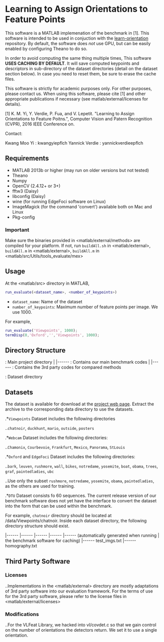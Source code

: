 # Learning to Assign Orientations to Feature Points

This software is a MATLAB implemenation of the benchmark in [1]. This software
is intended to be used in conjuction with the
[learn-orientation](https://github.com/kmyid/learn-orientation) repository. By
default, the software does *not* use GPU, but can be easily enabled by
configuring Theano to do so.

In order to avoid computing the same thing multiple times, This software **USES
CACHING BY DEFAULT**.  It will save computed keypoints and descriptors in
sub-directory of the dataset directories (detail on the dataset section
below). In case you need to reset them, be sure to erase the cache files.

This  software is  strictly for  academic purposes  only.  For  other purposes,
please  contact us.   When  using  this software,  please  cite  [1] and  other
appropriate  publications   if  necessary  (see   matlab/external/licenses  for
details).

[1] K.   M.  Yi,  Y.  Verdie, P.   Fua, and V.   Lepetit.  "Learning  to Assign
    Orientations to  Feature Poitns.",  Computer Vision and  Patern Recognition
    (CVPR), 2016 IEEE Conference on.


Contact:

Kwang Moo Yi   : kwang<dot>yi<at>epfl<dot>ch
Yannick Verdie : yannick<dot>verdie<at>epfl<dot>ch

## Requirements

* MATLAB 2013b or higher (may run on older versions but not tested)
* Theano
* Numpy
* OpenCV (2.4.12+ or 3+)
* fftw3 (Daisy)
* libconfig (Daisy)
* wine (for running EdgeFoci software on Linux)
* ImageMagick (for the command 'convert') available both on Mac and Linux
* Pkg-config

### Important

Make sure the binaries provided in <matlab/external/methods> are compiled for
your platform. If not, run `buildAll.sh` in <matlab/external>, `buildAll.m` in
<matlab/external>, `buildAll.m` in <matlab/src/Utils/tools_evaluate/mex>

## Usage

At the <matlab/src> directory in MATLAB,

 ```matlab
 run_evaluate(<dataset_name>, <number_of_keypoints>)
 ```
 - `dataset_name`: Name of the dataset
 - `number_of_keypoints`: Maximum number of feature points per image. We use
   1000.

For example,
 ```matlab
 run_evaluate('Viewpoints', 1000);
 termDisp(0,'Oxford','','Viewpoints', 1000);
 ```
   
## Directory Structure

<matlab> : Main project directory
  |
  |------ <src> : Contains our main benchmark codes
  |
  |------ <external> : Contains  the 3rd party codes for compared methods
  
<data> : Dataset directory
		 
		 
## Datasets

The dataset is available for download at the [project web page](
http://cvlab.epfl.ch/research/detect/orientation). Extract the archive to the
corresponding data directory to use the datasets.

.*`Viewpoints` Dataset includes the following directories

..`chatnoir`, `duckhunt`, `mario`, `outside`, `posters`

.*`Webcam` Dataset includes the following directories:

..`Chamonix`, `Courbevoie`, `Frankfurt`, `Mexico`, `Panorama`, `StLouis`

.*`Oxford` and `EdgeFoci` Dataset includes the following directories:

..`bark`, `leuven`, `rushmore`, `wall`, `bikes`, `notredame`, `yosemite`,
  `boat`, `obama`, `trees`, `graf`, `paintedladies`, `ubc`
  
..Use only the subset `rushmore`, `notredame`, `yosemite`, `obama`,
  `paintedladies`, as the others are used for training.
  
.*`DTU` Dataset consists fo 60 sequences. The current release version of our
  benchmark software does not yet have the interface to convert the dataset
  into the form that can be used within the benchmark.

For example, `chatnoir` directory should be located at <project
root>/data/Viewpoints/chatnoir. Inside each dataset directory, the following
directory structure should exist.

<Sequence Name>
	  |------ <test>
		    |------ <image_color>
		    |------ <image_gray>
		    |------ <homography>
		    |------ <features> 	   (automatically generated when running
		    |	   		    the benchmark software for caching)
		    |------ test_imgs.txt
		    |------ homography.txt


## Third Party Software

### Licenses

..Implementations in the <matlab/external> directory are mostly adaptations of
  3rd party software into our evaluation framework.  For the terms of use for
  the 3rd party software, please refer to the license files in
  <matlab/external/licenses>


### Modifications

..For the VLFeat Library, we hacked into vl/covdet.c so that we gain control on
  the number of orientations the detectors return.  We set it to use a single
  orientation.

